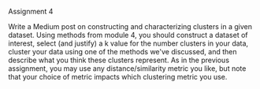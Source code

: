 Assignment 4



Write a Medium post on constructing and characterizing clusters in a given dataset. Using methods from module 4, you should construct a dataset of interest, select (and justify) a k value for the number clusters in your data, cluster your data using one of the methods we've discussed, and then describe what you think these clusters represent. As in the previous assignment, you may use any distance/similarity metric you like, but note that your choice of metric impacts which clustering metric you use.

